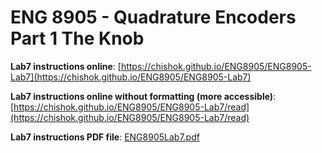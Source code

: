 # ENG 8905 - Quadrature Encoders Part 1 The Knob

**Lab7 instructions online**: [https://chishok.github.io/ENG8905/ENG8905-Lab7](https://chishok.github.io/ENG8905/ENG8905-Lab7)

**Lab7 instructions online without formatting (more accessible)**: [https://chishok.github.io/ENG8905/ENG8905-Lab7/read](https://chishok.github.io/ENG8905/ENG8905-Lab7/read)

**Lab7 instructions PDF file**: [ENG8905Lab7.pdf](ENG8905Lab7.pdf)

